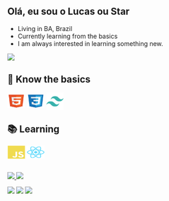 ## Olá, eu sou o Lucas ou Star

-  Living in BA, Brazil 
-  Currently learning from the basics
-  I am always interested in learning something new.

<img align="top" src="https://images-wixmp-ed30a86b8c4ca887773594c2.wixmp.com/f/c3954904-58a6-47b3-86d5-4f89296b91e0/dbj4k7p-9f81a443-32c5-4031-af46-e912faddf8b8.gif?token=eyJ0eXAiOiJKV1QiLCJhbGciOiJIUzI1NiJ9.eyJzdWIiOiJ1cm46YXBwOjdlMGQxODg5ODIyNjQzNzNhNWYwZDQxNWVhMGQyNmUwIiwiaXNzIjoidXJuOmFwcDo3ZTBkMTg4OTgyMjY0MzczYTVmMGQ0MTVlYTBkMjZlMCIsIm9iaiI6W1t7InBhdGgiOiJcL2ZcL2MzOTU0OTA0LTU4YTYtNDdiMy04NmQ1LTRmODkyOTZiOTFlMFwvZGJqNGs3cC05ZjgxYTQ0My0zMmM1LTQwMzEtYWY0Ni1lOTEyZmFkZGY4YjguZ2lmIn1dXSwiYXVkIjpbInVybjpzZXJ2aWNlOmZpbGUuZG93bmxvYWQiXX0.Iowg1J7m2hZDnsqnuNn2TM2GmXmoTE1IjIi5QIVJ4zs" style="max-width:70%;"></img>
<br>

## 🌟 Know the basics
<div align="left">

  <img align="center"  height="30" width="40" src="https://raw.githubusercontent.com/devicons/devicon/master/icons/html5/html5-original.svg">
  <img align="center"  height="30" width="40" src="https://raw.githubusercontent.com/devicons/devicon/master/icons/css3/css3-original.svg">
  <img align="center" height="39" widgt="40" src="https://raw.githubusercontent.com/devicons/devicon/master/icons/tailwindcss/tailwindcss-plain.svg">

</div>

## 📚 Learning

<div align="left">

  <img align="center"  height="30" width="40" src="https://raw.githubusercontent.com/devicons/devicon/master/icons/javascript/javascript-plain.svg">
  <img align="center"  height="30" width="40" src="https://raw.githubusercontent.com/devicons/devicon/master/icons/react/react-original.svg">
  

</div>

##

<div>
 

 <a href="https://github.com/SStarCh1"> 
 <img height="180em" src="https://github-readme-stats.vercel.app/api?username=SStarCh1&show_icons=true&theme=tokyonight&include_all_commits=true&count_private=true"/>

  <img height="180em" src="https://github-readme-stats.vercel.app/api/top-langs/?username=SStarCh1&layout=compact&langs_count=7&theme=gruvbox "/>

 </div>

<div class="contato"> 

  <a href="https://www.instagram.com/star.ch1/" target="_blank"><img src="https://img.shields.io/badge/-Instagram-%23E4405F?style=for-the-badge&logo=instagram&logoColor=white"   target="_blank"></a>
 <a href="https://discord.gg/jDM3mmpb" target="_blank"><img src="https://img.shields.io/badge/Discord-7289DA?style=for-the-badge&logo=discord&logoColor=white" target="_blank"></a> 
  <a href = "mailto:Lucasberzk@gmail.com"><img src="https://img.shields.io/badge/-Gmail-%23333?style=for-the-badge&logo=gmail&logoColor=white" target="_blank"></a>
 
 
</div>

